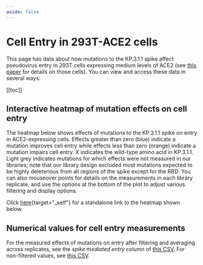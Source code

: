 ```yaml
---
aside: false
---
```


# Cell Entry in 293T-ACE2 cells

This page has data about how mutations to the KP.3.1.1 spike affect pseudovirus entry in 293T cells expressing medium levels of ACE2 (see [this paper](https://www.mdpi.com/1999-4915/14/9/2061) for details on those cells).
You can view and access these data in several ways:


[[toc]]

## Interactive heatmap of mutation effects on cell entry
The heatmap below shows effects of mutations to the KP.3.1.1 spike on entry in ACE2-expressing cells.
Effects greater than zero (blue) indicate a mutation improves cell entry while effects less than zero (orange) indicate a mutation impairs cell entry. X indicates the wild-type amino acid in KP.3.1.1.
Light grey indicates mutations for which effects were not measured in our libraries; note that our library design excluded most mutations expected to be highly deleterious from all regions of the spike except for the RBD. 
You can also mouseover points for details on the measurements in each library replicate, and use the options at the bottom of the plot to adjust various filtering and display options.

Click [here](htmls/293T_high_ACE2_entry_func_effects.html){target="_self"} for a standalone link to the heatmap shown below.

<Figure caption="Effects of mutations on entry in 293T cells expressing ACE2">
    <Altair :showShadow="true" :spec-url="'htmls/293T_high_ACE2_entry_func_effects.html'"></Altair>
</Figure>

## Numerical values for cell entry measurements
For the measured effects of mutations on entry after filtering and averaging across replicates, see the *spike mediated entry* column of [this CSV](https://github.com/dms-vep/SARS-CoV-2_KP.3.1.1_spike_DMS/blob/main/results/summaries/antibody_escape.csv).
For non-filtered values, see [this CSV](https://github.com/dms-vep/SARS-CoV-2_KP.3.1.1_spike_DMS/blob/main/results/func_effects/averages/293T_high_ACE2_entry_func_effects.csv).
